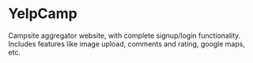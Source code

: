 # YelpCamp
Campsite aggregator website, with complete signup/login functionality. Includes features like image upload, comments and rating, google maps, etc.
